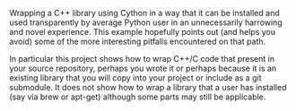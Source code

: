 Wrapping a C++ library using Cython in a way that it can be installed and used
transparently by average Python user in an unnecessarily harrowing and novel
experience. This example hopefully points out (and helps you avoid) some of the
more interesting pitfalls encountered on that path.

In particular this project shows how to wrap C++/C code that present in your
source repository, perhaps you wrote it or perhaps because it is an existing
library that you will copy into your project or include as a git submodule.
It does not show how to wrap a library that a user has installed (say via
brew or apt-get) although some parts may still be applicable.
